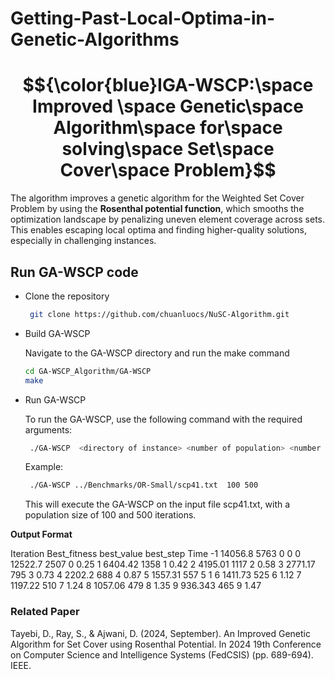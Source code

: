# Getting-Past-Local-Optima-in-Genetic-Algorithms
# $${\color{blue}IGA-WSCP:\space Improved \space Genetic\space Algorithm\space for\space solving\space Set\space Cover\space Problem}$$
The algorithm improves a genetic algorithm for the Weighted Set Cover Problem by using the **Rosenthal potential function**, which smooths the optimization landscape by penalizing uneven element coverage across sets. This enables escaping local optima and finding higher-quality solutions, especially in challenging instances.


## Run GA-WSCP code
- Clone the repository

  ```bash
   git clone https://github.com/chuanluocs/NuSC-Algorithm.git
   ```

- Build GA-WSCP

  Navigate to the GA-WSCP directory and run the make command

  ```bash
  cd GA-WSCP_Algorithm/GA-WSCP
  make
  ```
- Run GA-WSCP
  
     To run the GA-WSCP, use the following command with the required arguments:

  ```bash
   ./GA-WSCP  <directory of instance> <number of population> <number of iteration>
   ```     
  
  Example:
   ```bash
    ./GA-WSCP ../Benchmarks/OR-Small/scp41.txt  100 500
     ```     

  This will execute the GA-WSCP on the input file scp41.txt, with a population size of 100 and 500 iterations.


**Output Format**

Iteration  Best_fitness  best_value   best_step  Time
     -1       14056.8       5763           0      0
     0        12522.7        2507       0        0.25
     1        6404.42        1358       1        0.42
     2        4195.01        1117       2        0.58
     3        2771.17        795       3        0.73
     4        2202.2        688       4        0.87
     5        1557.31        557       5        1
     6        1411.73        525       6        1.12
     7        1197.22        510       7        1.24
     8        1057.06        479       8        1.35
     9        936.343        465       9        1.47
     
### Related Paper

Tayebi, D., Ray, S., & Ajwani, D. (2024, September). An Improved Genetic Algorithm for Set Cover using Rosenthal Potential. In 2024 19th Conference on Computer Science and Intelligence Systems (FedCSIS) (pp. 689-694). IEEE.
